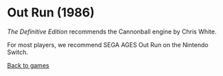 # Out Run (1986)

_The Definitive Edition_ recommends the Cannonball engine by Chris White.

For most players, we recommend SEGA AGES Out Run on the Nintendo Switch.

[Back to games](/games)
